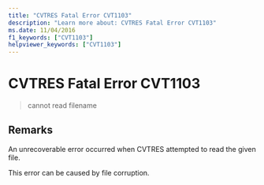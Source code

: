 ```yaml
---
title: "CVTRES Fatal Error CVT1103"
description: "Learn more about: CVTRES Fatal Error CVT1103"
ms.date: 11/04/2016
f1_keywords: ["CVT1103"]
helpviewer_keywords: ["CVT1103"]
---
```

# CVTRES Fatal Error CVT1103

> cannot read filename

## Remarks

An unrecoverable error occurred when CVTRES attempted to read the given file.

This error can be caused by file corruption.
